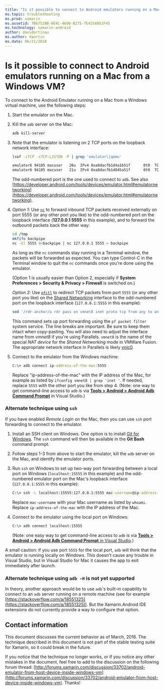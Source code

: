 ```yaml
---
title: "Is it possible to connect to Android emulators running on a Mac from a Windows VM?"
ms.topic: troubleshooting
ms.prod: xamarin
ms.assetid: 7B6752BB-8E4C-4690-B275-7E425A051F45
ms.technology: xamarin-android
author: davidortinau
ms.author: daortin
ms.date: 06/21/2018
---
```


# Is it possible to connect to Android emulators running on a Mac from a Windows VM?

To connect to the Android Emulator running on a Mac from a Windows
virtual machine, use the following steps:

1. Start the emulator on the Mac.

2. Kill the `adb` server on the Mac:

    ```bash
    adb kill-server
    ```

3. Note that the emulator is listening on 2 TCP ports on the loopback
    network interface:

    ```bash
    lsof -iTCP -sTCP:LISTEN -P | grep 'emulator\|qemu'

    emulator6 94105 macuser   20u  IPv4 0xa8dacfb1d4a1b51f      0t0  TCP localhost:5555 (LISTEN)
    emulator6 94105 macuser   21u  IPv4 0xa8dacfb1d845a51f      0t0  TCP localhost:5554 (LISTEN)
    ```

    The odd-numbered port is the one used to connect to `adb`. See also
    [https://developer.android.com/tools/devices/emulator.html#emulatornetworking](https://developer.android.com/tools/devices/emulator.html#emulatornetworking).

4. _Option 1_: Use
    [`nc`](https://developer.apple.com/library/mac/documentation/Darwin/Reference/ManPages/man1/nc.1.html)
    to forward inbound TCP packets received externally on port 5555 (or
    any other port you like) to the odd-numbered port on the loopback
    interface (**127.0.0.1 5555** in this example), and to forward the
    outbound packets back the other way:

    ```bash
    cd /tmp
    mkfifo backpipe
    nc -kl 5555 0<backpipe | nc 127.0.0.1 5555 > backpipe
    ```

    As long as the `nc` commands stay running in a Terminal window, the
    packets will be forwarded as expected. You can type Control-C in
    the Terminal window to quit the `nc` commands once you're done
    using the emulator.

    (Option 1 is usually easier than Option 2, especially if **System Preferences > Security & Privacy > Firewall** is switched on.) 

    _Option 2_: Use
    [`pfctl`](https://developer.apple.com/library/mac/documentation/Darwin/Reference/ManPages/man8/pfctl.8.html)
    to redirect TCP packets from port `5555` (or any other port you
    like) on the
    [Shared Networking](http://kb.parallels.com/en/4948) interface to
    the odd-numbered port on the loopback interface (`127.0.0.1:5555`
    in this example):

    ```bash
    sed '/rdr-anchor/a rdr pass on vmnet8 inet proto tcp from any to any port 5555 -> 127.0.0.1 port 5555' /etc/pf.conf | sudo pfctl -ef -
    ```

    This command sets up port forwarding using the `pf packet filter`
    system service. The line breaks are important. Be sure to keep them
    intact when copy-pasting. You will also need to adjust the
    interface name from *vmnet8* if you're using Parallels. `vmnet8` is
    the name of the special *NAT device* for the *Shared Networking*
    mode in VMWare Fusion. The appropriate network interface in
    Parallels is likely
    [vnic0](http://download.parallels.com/doc/psbm/en/Parallels_Server_Bare_Metal_Users_Guide/29258.htm).

5. Connect to the emulator from the Windows machine:

    ```cmd
    C:\> adb connect ip-address-of-the-mac:5555
    ```

    Replace "ip-address-of-the-mac" with the IP address of the Mac, for example as listed by `ifconfig vmnet8 | grep 'inet '`. If needed, replace `5555` with the other port you like from step 4\. (Note: one way to get command-line access to `adb` is via [**Tools > Android > Android Adb Command Prompt**](~/cross-platform/troubleshooting/questions/version-logs.md#adb-logcat) in Visual Studio.)

### Alternate technique using `ssh`

If you have enabled _Remote Login_ on the Mac, then you can use `ssh` port forwarding to connect to the emulator.

1. Install an SSH client on Windows. One option is to install
    [Git for Windows](https://git-for-windows.github.io/). The `ssh`
    command will then be available in the **Git Bash** command prompt.

2. Follow steps 1-3 from above to start the emulator, kill the
    `adb` server on the Mac, and identify the emulator ports.

3. Run `ssh` on Windows to set up two-way port forwarding between a
    local port on Windows (`localhost:15555` in this example) and the
    odd-numbered emulator port on the Mac's loopback interface
    (`127.0.0.1:5555` in this example):

    ```cmd 
    C:\> ssh -L localhost:15555:127.0.0.1:5555 mac-username@ip-address-of-the-mac
    ```

    Replace `mac-username` with your Mac username as listed by
    `whoami`. Replace `ip-address-of-the-mac` with the IP address of
    the Mac.

4. Connect to the emulator using the local port on Windows:

    ```cmd
    C:\> adb connect localhost:15555
    ```

    (Note: one easy way to get command-line access to `adb` is via
    [**Tools > Android > Android Adb Command Prompt** in Visual Studio](~/cross-platform/troubleshooting/questions/version-logs.md#adb-logcat).)

A small caution: if you use port `5555` for the local port, `adb` will
think that the emulator is running locally on Windows. This doesn't
cause any trouble in Visual Studio, but in Visual Studio for Mac it
causes the app to exit immediately after launch.

### Alternate technique using `adb -H` is not yet supported

In theory, another approach would be to use `adb`'s built-in capability
to connect to an `adb` server running on a remote machine (see for
example [https://stackoverflow.com/a/18551325](https://stackoverflow.com/a/18551325)).
But the Xamarin.Android IDE extensions do not currently provide a way
to configure that option.

## Contact information

This document discusses the current behavior as of March, 2016. The
technique described in this document is not part of the stable testing
suite for Xamarin, so it could break in the future.

If you notice that the technique no longer works, or if you notice any
other mistakes in the document, feel free to add to the discussion on
the following forum thread:
[http://forums.xamarin.com/discussion/33702/android-emulator-from-host-device-inside-windows-vm](http://forums.xamarin.com/discussion/33702/android-emulator-from-host-device-inside-windows-vm).
Thanks!
